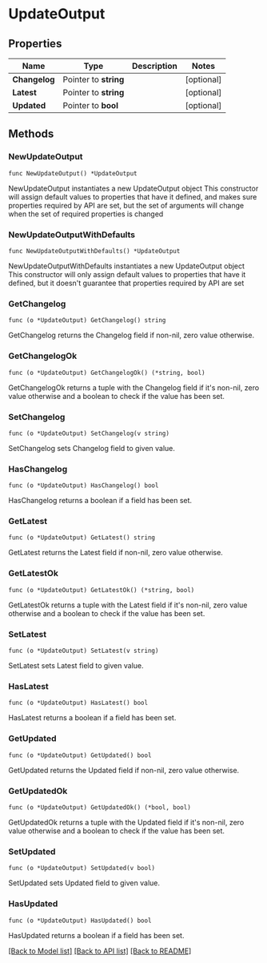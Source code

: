 # UpdateOutput

## Properties

Name | Type | Description | Notes
------------ | ------------- | ------------- | -------------
**Changelog** | Pointer to **string** |  | [optional] 
**Latest** | Pointer to **string** |  | [optional] 
**Updated** | Pointer to **bool** |  | [optional] 

## Methods

### NewUpdateOutput

`func NewUpdateOutput() *UpdateOutput`

NewUpdateOutput instantiates a new UpdateOutput object
This constructor will assign default values to properties that have it defined,
and makes sure properties required by API are set, but the set of arguments
will change when the set of required properties is changed

### NewUpdateOutputWithDefaults

`func NewUpdateOutputWithDefaults() *UpdateOutput`

NewUpdateOutputWithDefaults instantiates a new UpdateOutput object
This constructor will only assign default values to properties that have it defined,
but it doesn't guarantee that properties required by API are set

### GetChangelog

`func (o *UpdateOutput) GetChangelog() string`

GetChangelog returns the Changelog field if non-nil, zero value otherwise.

### GetChangelogOk

`func (o *UpdateOutput) GetChangelogOk() (*string, bool)`

GetChangelogOk returns a tuple with the Changelog field if it's non-nil, zero value otherwise
and a boolean to check if the value has been set.

### SetChangelog

`func (o *UpdateOutput) SetChangelog(v string)`

SetChangelog sets Changelog field to given value.

### HasChangelog

`func (o *UpdateOutput) HasChangelog() bool`

HasChangelog returns a boolean if a field has been set.

### GetLatest

`func (o *UpdateOutput) GetLatest() string`

GetLatest returns the Latest field if non-nil, zero value otherwise.

### GetLatestOk

`func (o *UpdateOutput) GetLatestOk() (*string, bool)`

GetLatestOk returns a tuple with the Latest field if it's non-nil, zero value otherwise
and a boolean to check if the value has been set.

### SetLatest

`func (o *UpdateOutput) SetLatest(v string)`

SetLatest sets Latest field to given value.

### HasLatest

`func (o *UpdateOutput) HasLatest() bool`

HasLatest returns a boolean if a field has been set.

### GetUpdated

`func (o *UpdateOutput) GetUpdated() bool`

GetUpdated returns the Updated field if non-nil, zero value otherwise.

### GetUpdatedOk

`func (o *UpdateOutput) GetUpdatedOk() (*bool, bool)`

GetUpdatedOk returns a tuple with the Updated field if it's non-nil, zero value otherwise
and a boolean to check if the value has been set.

### SetUpdated

`func (o *UpdateOutput) SetUpdated(v bool)`

SetUpdated sets Updated field to given value.

### HasUpdated

`func (o *UpdateOutput) HasUpdated() bool`

HasUpdated returns a boolean if a field has been set.


[[Back to Model list]](../README.md#documentation-for-models) [[Back to API list]](../README.md#documentation-for-api-endpoints) [[Back to README]](../README.md)


